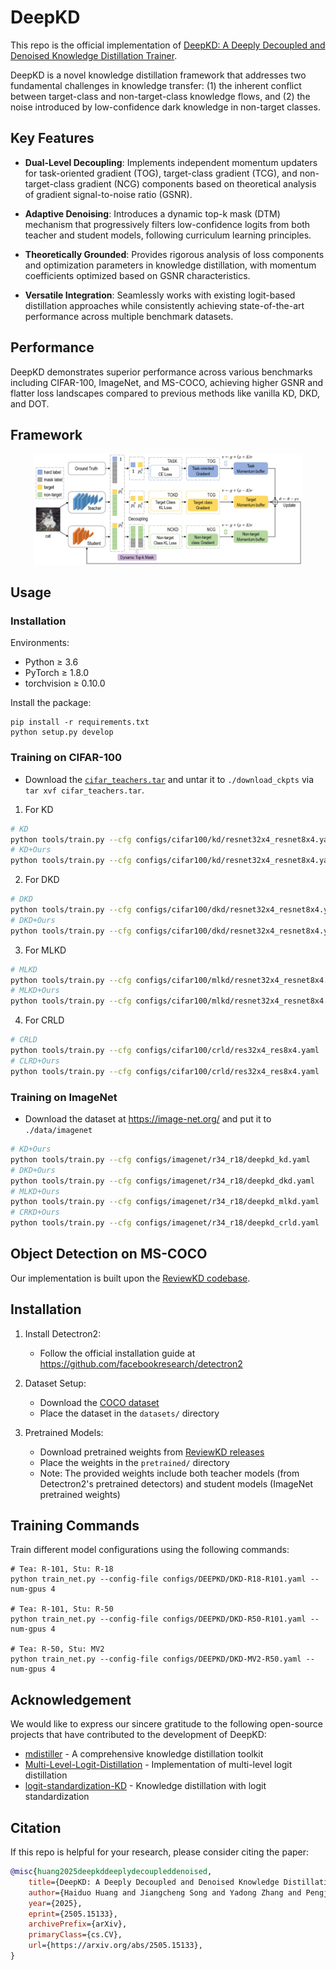 
# DeepKD

This repo is the official implementation of [DeepKD: A Deeply Decoupled and Denoised Knowledge Distillation Trainer](https://arxiv.org/abs/2505.15133).

DeepKD is a novel knowledge distillation framework that addresses two fundamental challenges in knowledge transfer: (1) the inherent conflict between target-class and non-target-class knowledge flows, and (2) the noise introduced by low-confidence dark knowledge in non-target classes.

## Key Features

- **Dual-Level Decoupling**: Implements independent momentum updaters for task-oriented gradient (TOG), target-class gradient (TCG), and non-target-class gradient (NCG) components based on theoretical analysis of gradient signal-to-noise ratio (GSNR).

- **Adaptive Denoising**: Introduces a dynamic top-k mask (DTM) mechanism that progressively filters low-confidence logits from both teacher and student models, following curriculum learning principles.

- **Theoretically Grounded**: Provides rigorous analysis of loss components and optimization parameters in knowledge distillation, with momentum coefficients optimized based on GSNR characteristics.

- **Versatile Integration**: Seamlessly works with existing logit-based distillation approaches while consistently achieving state-of-the-art performance across multiple benchmark datasets.

## Performance

DeepKD demonstrates superior performance across various benchmarks including CIFAR-100, ImageNet, and MS-COCO, achieving higher GSNR and flatter loss landscapes compared to previous methods like vanilla KD, DKD, and DOT.


## Framework

<div style="text-align:center"><img src="images/deepkd.jpg" width="85%" ></div>

## Usage

### Installation

Environments:

- Python ≥ 3.6
- PyTorch ≥ 1.8.0
- torchvision ≥ 0.10.0

Install the package:

```
pip install -r requirements.txt
python setup.py develop
```

### Training on CIFAR-100

- Download the [`cifar_teachers.tar`](<https://github.com/megvii-research/mdistiller/releases/tag/checkpoints>) and untar it to `./download_ckpts` via `tar xvf cifar_teachers.tar`.


1. For KD

```bash
# KD
python tools/train.py --cfg configs/cifar100/kd/resnet32x4_resnet8x4.yaml
# KD+Ours
python tools/train.py --cfg configs/cifar100/kd/resnet32x4_resnet8x4.yaml 
```

2. For DKD

```bash
# DKD
python tools/train.py --cfg configs/cifar100/dkd/resnet32x4_resnet8x4.yaml 
# DKD+Ours
python tools/train.py --cfg configs/cifar100/dkd/resnet32x4_resnet8x4.yaml
```
3. For MLKD

```bash
# MLKD
python tools/train.py --cfg configs/cifar100/mlkd/resnet32x4_resnet8x4.yaml
# MLKD+Ours
python tools/train.py --cfg configs/cifar100/mlkd/resnet32x4_resnet8x4.yaml
```

4. For CRLD

```bash
# CRLD
python tools/train.py --cfg configs/cifar100/crld/res32x4_res8x4.yaml
# CLRD+Ours
python tools/train.py --cfg configs/cifar100/crld/res32x4_res8x4.yaml
```

### Training on ImageNet

- Download the dataset at <https://image-net.org/> and put it to `./data/imagenet`

```bash
# KD+Ours
python tools/train.py --cfg configs/imagenet/r34_r18/deepkd_kd.yaml
# DKD+Ours
python tools/train.py --cfg configs/imagenet/r34_r18/deepkd_dkd.yaml
# MLKD+Ours
python tools/train.py --cfg configs/imagenet/r34_r18/deepkd_mlkd.yaml
# CRKD+Ours
python tools/train.py --cfg configs/imagenet/r34_r18/deepkd_crld.yaml 
```


## Object Detection on MS-COCO
Our implementation is built upon the [ReviewKD codebase](https://github.com/dvlab-research/ReviewKD).

## Installation

1. Install Detectron2:
   - Follow the official installation guide at https://github.com/facebookresearch/detectron2

2. Dataset Setup:
   - Download the [COCO dataset](https://cocodataset.org/#download)
   - Place the dataset in the `datasets/` directory

3. Pretrained Models:
   - Download pretrained weights from [ReviewKD releases](https://github.com/dvlab-research/ReviewKD/releases/)
   - Place the weights in the `pretrained/` directory
   - Note: The provided weights include both teacher models (from Detectron2's pretrained detectors) and student models (ImageNet pretrained weights)

## Training Commands
Train different model configurations using the following commands:
```
# Tea: R-101, Stu: R-18
python train_net.py --config-file configs/DEEPKD/DKD-R18-R101.yaml --num-gpus 4

# Tea: R-101, Stu: R-50
python train_net.py --config-file configs/DEEPKD/DKD-R50-R101.yaml --num-gpus 4

# Tea: R-50, Stu: MV2
python train_net.py --config-file configs/DEEPKD/DKD-MV2-R50.yaml --num-gpus 4

```

## Acknowledgement

We would like to express our sincere gratitude to the following open-source projects that have contributed to the development of DeepKD:

- [mdistiller](https://github.com/megvii-research/mdistiller) - A comprehensive knowledge distillation toolkit
- [Multi-Level-Logit-Distillation](https://github.com/Jin-Ying/Multi-Level-Logit-Distillation) - Implementation of multi-level logit distillation
- [logit-standardization-KD](https://github.com/sunshangquan/logit-standardization-KD) - Knowledge distillation with logit standardization


## Citation

If this repo is helpful for your research, please consider citing the paper:

```BibTeX
@misc{huang2025deepkddeeplydecoupleddenoised,
    title={DeepKD: A Deeply Decoupled and Denoised Knowledge Distillation Trainer}, 
    author={Haiduo Huang and Jiangcheng Song and Yadong Zhang and Pengju Ren},
    year={2025},
    eprint={2505.15133},
    archivePrefix={arXiv},
    primaryClass={cs.CV},
    url={https://arxiv.org/abs/2505.15133}, 
}
```
